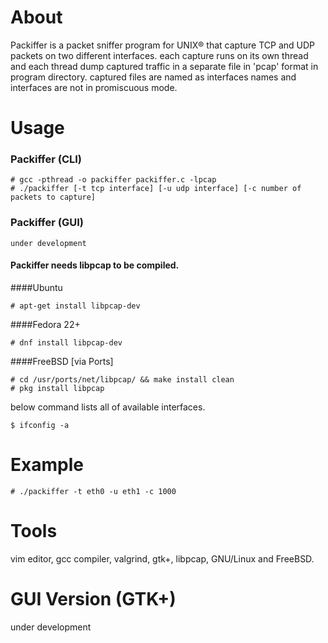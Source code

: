 # About
Packiffer is a packet sniffer program for UNIX® that capture TCP and UDP packets on two different interfaces. each capture runs on its own thread and each thread dump captured traffic in a separate file in 'pcap' format in program directory. captured files are named as interfaces names and interfaces are not in promiscuous mode.

# Usage

### Packiffer (CLI)
```
# gcc -pthread -o packiffer packiffer.c -lpcap
# ./packiffer [-t tcp interface] [-u udp interface] [-c number of packets to capture]
```

### Packiffer (GUI)
```
under development
```

#### Packiffer needs libpcap to be compiled.

####Ubuntu

```# apt-get install libpcap-dev```

####Fedora 22+

```# dnf install libpcap-dev```

####FreeBSD [via Ports]

```
# cd /usr/ports/net/libpcap/ && make install clean
# pkg install libpcap
```

below command lists all of available interfaces.

```$ ifconfig -a```

# Example
```# ./packiffer -t eth0 -u eth1 -c 1000```

# Tools
vim editor, gcc compiler, valgrind, gtk+, libpcap, GNU/Linux and FreeBSD.

# GUI Version (GTK+)
under development
